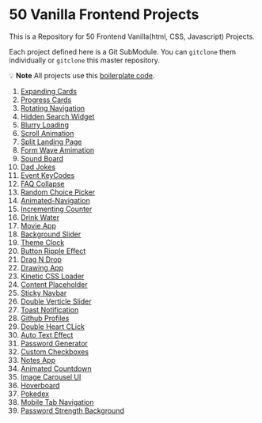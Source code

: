 # 50 Vanilla Frontend Projects

This is a Repository for 50 Frontend Vanilla(html, CSS, Javascript) Projects.

Each project defined here is a Git SubModule.
You can `gitclone` them individually or `gitclone` this master repository.

:bulb: **Note** All projects use this [boilerplate code](https://github.com/anubhavjaiswal03/_projects_starter_).

1. [Expanding Cards](https://github.com/anubhavjaiswal03/Expanding-Cards)
2. [Progress Cards](https://github.com/anubhavjaiswal03/Progress-Steps)
3. [Rotating Navigation](https://github.com/anubhavjaiswal03/Rotating-Navigation)
4. [Hidden Search Widget](https://github.com/anubhavjaiswal03/Hidden-Search-Widget)
5. [Blurry Loading](https://github.com/anubhavjaiswal03/Blurry-Loading)
6. [Scroll Animation](https://github.com/anubhavjaiswal03/Scroll-Animation)
7. [Split Landing Page](https://github.com/anubhavjaiswal03/Split-Landing-Page)
8. [Form Wave Amimation](https://github.com/anubhavjaiswal03/Form-Wave-Animation)
9. [Sound Board](https://github.com/anubhavjaiswal03/Sound-Board-Project)
10. [Dad Jokes](https://github.com/anubhavjaiswal03/Dad-Jokes)
11. [Event KeyCodes](https://github.com/anubhavjaiswal03/Event-KeyCodes)
12. [FAQ Collapse](https://github.com/anubhavjaiswal03/FAQ-Collapse)
13. [Random Choice Picker](https://github.com/anubhavjaiswal03/Random-Choice-Picker)
14. [Animated-Navigation](https://github.com/anubhavjaiswal03/Animated-Navigation)
15. [Incrementing Counter](https://github.com/anubhavjaiswal03/Incrementing-Counter)
16. [Drink Water](https://github.com/anubhavjaiswal03/Drink-Water)
17. [Movie App](https://github.com/anubhavjaiswal03/Movie-App)
18. [Background Slider](https://github.com/anubhavjaiswal03/Background-Slider)
19. [Theme Clock](https://github.com/anubhavjaiswal03/Theme-Clock)
20. [Button Ripple Effect](https://github.com/anubhavjaiswal03/Button-Ripple-Effect)
21. [Drag N Drop](https://github.com/anubhavjaiswal03/Drag-N-Drop)
22. [Drawing App](https://github.com/anubhavjaiswal03/Drawing-App)
23. [Kinetic CSS Loader](https://github.com/anubhavjaiswal03/Kinetic-CSS-Loader)
24. [Content Placeholder](https://github.com/anubhavjaiswal03/Content-Placeholder)
25. [Sticky Navbar](https://github.com/anubhavjaiswal03/Sticky-Navbar)
26. [Double Verticle Slider](https://github.com/anubhavjaiswal03/Double-Verticle-Slider)
27. [Toast Notification](https://github.com/anubhavjaiswal03/Toast-Notification)
28. [Github Profiles](https://github.com/anubhavjaiswal03/Github-Profiles)
29. [Double Heart CLick](https://github.com/anubhavjaiswal03/Double-Heart-Click)
30. [Auto Text Effect](https://github.com/anubhavjaiswal03/Text-Typing-Effect)
31. [Password Generator](https://github.com/anubhavjaiswal03/Password-Generator)
32. [Custom Checkboxes](https://github.com/anubhavjaiswal03/Custom-Checkboxes)
33. [Notes App](https://github.com/anubhavjaiswal03/Notes-App)
34. [Animated Countdown](https://github.com/anubhavjaiswal03/Animated-Countdown)
35. [Image Carousel UI](https://github.com/anubhavjaiswal03/Image-Carousel-UI)
36. [Hoverboard](https://github.com/anubhavjaiswal03/Hoverboard)
37. [Pokedex](https://github.com/anubhavjaiswal03/Pokedex)
38. [Mobile Tab Navigation](https://github.com/anubhavjaiswal03/Mobile-Tab-Navigation)
39. [Password Strength Background](https://github.com/anubhavjaiswal03/Password-Strength-Background)
